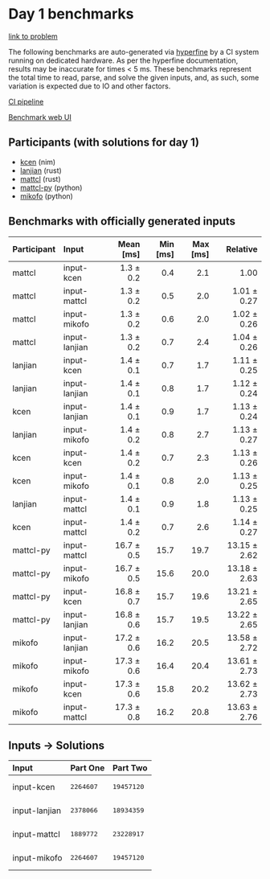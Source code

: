 # Day 1 benchmarks

[link to problem](https://adventofcode.com/2024/day/1)

The following benchmarks are auto-generated via
[hyperfine](https://github.com/sharkdp/hyperfine) by a CI system running on
dedicated hardware. As per the hyperfine documentation, results may be
inaccurate for times < 5 ms. These benchmarks represent the total time to read,
parse, and solve the given inputs, and, as such, some variation is expected due
to IO and other factors.

[CI pipeline](http://ci.papercode.net:8080/teams/main/pipelines/aoc2024)

[Benchmark web UI](https://aoc.ancalagon.black)


## Participants (with solutions for day 1)

- [kcen](https://github.com/kcen/aoc2024) (nim)
- [lanjian](https://github.com/lanjian/aoc-2024) (rust)
- [mattcl](https://github.com/mattcl/aoc2024) (rust)
- [mattcl-py](https://github.com/mattcl/aoc2024-py) (python)
- [mikofo](https://github.com/mikofo/aoc2024) (python)


## Benchmarks with officially generated inputs

| Participant | Input | Mean [ms] | Min [ms] | Max [ms] | Relative |
|:---|:---|---:|---:|---:|---:|
| mattcl | input-kcen | 1.3 ± 0.2 | 0.4 | 2.1 | 1.00 |
| mattcl | input-mattcl | 1.3 ± 0.2 | 0.5 | 2.0 | 1.01 ± 0.27 |
| mattcl | input-mikofo | 1.3 ± 0.2 | 0.6 | 2.0 | 1.02 ± 0.26 |
| mattcl | input-lanjian | 1.3 ± 0.2 | 0.7 | 2.4 | 1.04 ± 0.26 |
| lanjian | input-kcen | 1.4 ± 0.1 | 0.7 | 1.7 | 1.11 ± 0.25 |
| lanjian | input-lanjian | 1.4 ± 0.1 | 0.8 | 1.7 | 1.12 ± 0.24 |
| kcen | input-lanjian | 1.4 ± 0.1 | 0.9 | 1.7 | 1.13 ± 0.24 |
| lanjian | input-mikofo | 1.4 ± 0.2 | 0.8 | 2.7 | 1.13 ± 0.27 |
| kcen | input-kcen | 1.4 ± 0.2 | 0.7 | 2.3 | 1.13 ± 0.26 |
| kcen | input-mikofo | 1.4 ± 0.1 | 0.8 | 2.0 | 1.13 ± 0.25 |
| lanjian | input-mattcl | 1.4 ± 0.1 | 0.9 | 1.8 | 1.13 ± 0.25 |
| kcen | input-mattcl | 1.4 ± 0.2 | 0.7 | 2.6 | 1.14 ± 0.27 |
| mattcl-py | input-mattcl | 16.7 ± 0.5 | 15.7 | 19.7 | 13.15 ± 2.62 |
| mattcl-py | input-mikofo | 16.7 ± 0.5 | 15.6 | 20.0 | 13.18 ± 2.63 |
| mattcl-py | input-kcen | 16.8 ± 0.7 | 15.7 | 19.6 | 13.21 ± 2.65 |
| mattcl-py | input-lanjian | 16.8 ± 0.6 | 15.7 | 19.5 | 13.22 ± 2.65 |
| mikofo | input-lanjian | 17.2 ± 0.6 | 16.2 | 20.5 | 13.58 ± 2.72 |
| mikofo | input-mikofo | 17.3 ± 0.6 | 16.4 | 20.4 | 13.61 ± 2.73 |
| mikofo | input-kcen | 17.3 ± 0.6 | 15.8 | 20.2 | 13.62 ± 2.73 |
| mikofo | input-mattcl | 17.3 ± 0.8 | 16.2 | 20.8 | 13.63 ± 2.76 |


## Inputs -> Solutions

| Input | Part One | Part Two |
|:---|:---|:---|
|input-kcen|<pre>2264607</pre>|<pre>19457120</pre>|
|input-lanjian|<pre>2378066</pre>|<pre>18934359</pre>|
|input-mattcl|<pre>1889772</pre>|<pre>23228917</pre>|
|input-mikofo|<pre>2264607</pre>|<pre>19457120</pre>|